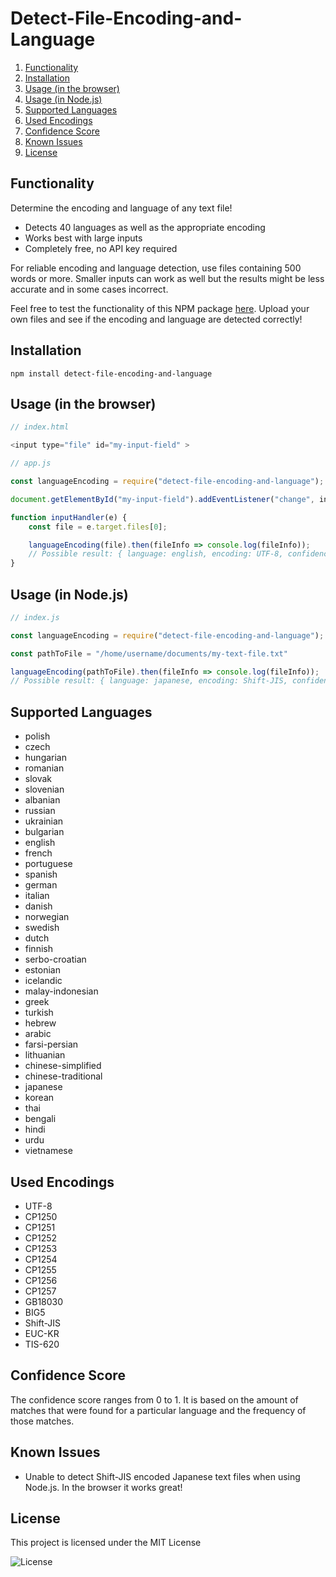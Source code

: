 # Detect-File-Encoding-and-Language
1. [Functionality](#functionality)
2. [Installation](#installation)
3. [Usage (in the browser)](#usage-in-the-browser)
4. [Usage (in Node.js)](#usage-in-nodejs)
5. [Supported Languages](#supported-languages)
6. [Used Encodings](#used-encodings)
7. [Confidence Score](#confidence-score)
8. [Known Issues](#known-issues)
9. [License](#license)

## Functionality
Determine the encoding and language of any text file!

* Detects 40 languages as well as the appropriate encoding
* Works best with large inputs
* Completely free, no API key required

For reliable encoding and language detection, use files containing 500 words or more. Smaller inputs can work as well but the results might be less accurate and in some cases incorrect. 

Feel free to test the functionality of this NPM package [here](https://encoding-and-language-detector.netlify.app/). Upload your own files and see if the encoding and language are detected correctly!

## Installation

```
npm install detect-file-encoding-and-language
```

## Usage (in the browser)

```js
// index.html

<input type="file" id="my-input-field" >

```

```js
// app.js

const languageEncoding = require("detect-file-encoding-and-language");

document.getElementById("my-input-field").addEventListener("change", inputHandler);

function inputHandler(e) {
    const file = e.target.files[0];

    languageEncoding(file).then(fileInfo => console.log(fileInfo));
    // Possible result: { language: english, encoding: UTF-8, confidence: 0.97}
}

```

## Usage (in Node.js)

```js
// index.js

const languageEncoding = require("detect-file-encoding-and-language");

const pathToFile = "/home/username/documents/my-text-file.txt"

languageEncoding(pathToFile).then(fileInfo => console.log(fileInfo));
// Possible result: { language: japanese, encoding: Shift-JIS, confidence: 1 }

```

## Supported Languages

* polish
* czech
* hungarian
* romanian
* slovak
* slovenian
* albanian
* russian
* ukrainian
* bulgarian
* english
* french
* portuguese
* spanish
* german
* italian
* danish
* norwegian
* swedish
* dutch
* finnish
* serbo-croatian
* estonian
* icelandic
* malay-indonesian
* greek
* turkish
* hebrew
* arabic
* farsi-persian
* lithuanian
* chinese-simplified
* chinese-traditional
* japanese
* korean
* thai
* bengali
* hindi
* urdu
* vietnamese


## Used Encodings

* UTF-8
* CP1250
* CP1251
* CP1252
* CP1253
* CP1254
* CP1255
* CP1256
* CP1257
* GB18030
* BIG5
* Shift-JIS
* EUC-KR
* TIS-620


## Confidence Score
The confidence score ranges from 0 to 1. It is based on the amount of matches that were found for a particular language and the frequency of those matches. 


## Known Issues
* Unable to detect Shift-JIS encoded Japanese text files when using Node.js. In the browser it works great! 

## License

This project is licensed under the MIT License

![License](https://img.shields.io/badge/License-MIT-yellowgreen)
